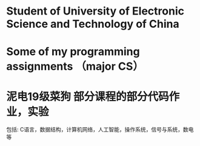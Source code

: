 # Student of University of Electronic Science and Technology of China
# Some of my programming assignments  （major CS）
# 泥电19级菜狗  部分课程的部分代码作业，实验
包括: C语言，数据结构，计算机网络，人工智能，操作系统，信号与系统，数电等
